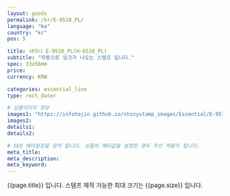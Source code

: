 ```yaml
---
layout: goods
permalink: /kr/E-9510_PL/
language: "ko"
country: "kr"
pos: 5

title: 샤이니 E-9510_PL(H-6510_PL)
subtitle: "자동으로 잉크가 나오는 스템프 입니다."
spec: 33x56mm
price: 
currency: KRW

categories: essential_line
type: rect_dater

# 상품이미지 정보
images1: "https://infohojin.github.io/shinystamp_images/Essential/E-9510_PL/E-9510_PL_1.jpg"
images2:
details1:
details2:    

# SEO 메타설정을 정의 합니다. 상품의 메타값을 설정한 경우 우선 적용이 됩니다.
meta_title: 
meta_description:
meta_keyword:
---
```


{{page.title}} 입니다. 스템프 제작 가능한 최대 크기는 {{page.size}} 입니다.